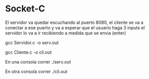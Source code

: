 # Socket-C

El servidor va quedar escuchando al puerto 8080, el cliente se va a conectar a ese puerto y va a esperar que el usuario haga 
3 inputs el servidor lo va a ir recibiendo a medida que se envia (enter)

gcc Servidor.c -o serv.out

gcc Cliente.c -o cli.out

En una consola correr ./serv.out

En otra consola correr ./cli.out 
